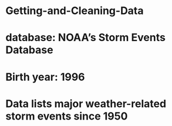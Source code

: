 # Getting-and-Cleaning-Data

# database: NOAA’s Storm Events Database

# Birth year: 1996

# Data lists major weather-related storm events since 1950
